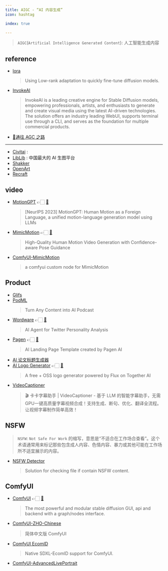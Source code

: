 ```yaml
---
title: AIGC - “AI 内容生成”
icon: hashtag

index: true

---
```


> `AIGC`(`Artificial Intelligence Generated Content`): 人工智能生成内容

<!-- more -->

## reference

- [lora](https://github.com/cloneofsimo/lora)
    > Using Low-rank adaptation to quickly fine-tune diffusion models.
- [InvokeAI](https://github.com/invoke-ai/InvokeAI)
    > InvokeAI is a leading creative engine for Stable Diffusion models, empowering professionals, artists, and enthusiasts to generate and create visual media using the latest AI-driven technologies. The solution offers an industry leading WebUI, supports terminal use through a CLI, and serves as the foundation for multiple commercial products.
- [🌈通往 AGC 之路](https://waytoagi.feishu.cn/wiki/QPe5w5g7UisbEkkow8XcDmOpn8e)

------

- [Civitai](https://civitai.com/) : 
- [LibLib](https://www.liblib.art/) : 中国最大的 AI 生图平台
- [Shakker](https://www.shakker.ai/)
- [OpenArt](https://openart.ai/workflows/home)
- [Recraft](https://www.recraft.ai)

## video

- [MotionGPT](https://motion-gpt.github.io/) 👉🏻 [🐙](https://github.com/OpenMotionLab/MotionGPT)
    > [NeurIPS 2023] MotionGPT: Human Motion as a Foreign Language, a unified motion-language generation model using LLMs
- [MimicMotion](https://tencent.github.io/MimicMotion) 👉🏻 [🐙](https://github.com/tencent/MimicMotion) 
    > High-Quality Human Motion Video Generation with Confidence-aware Pose Guidance
- [ComfyUI-MimicMotion](https://github.com/AIFSH/ComfyUI-MimicMotion)
    > a comfyui custom node for MimicMotion

## Product

- [Glifs](https://glif.app)
- [PodML](https://podlm.ai/)
    > Turn Any Content into AI Podcast
- [Wordware](https://twitter.wordware.ai/) 👉🏻 [🐙](https://github.com/wordware-ai/twitter)
    > AI Agent for Twitter Personality Analysis
- [Pagen](https://pagen.so/) 👉🏻 [🐙](https://github.com/all-in-aigc/pagen-ai-landing-page-template)
    > AI Landing Page Template created by Pagen AI
- [AI 论文标题生成器](https://researchtitle.textgen.net)
- [AI Logo Generator](https://www.logo-creator.io/) 👉🏻 [🐙](https://github.com/Nutlope/logocreator)
    > A free + OSS logo generator powered by Flux on Together AI
- [VideoCaptioner](https://github.com/WEIFENG2333/VideoCaptioner)
    > 🎬 卡卡字幕助手 | VideoCaptioner - 基于 LLM 的智能字幕助手，无需GPU一键高质量字幕视频合成！支持生成、断句、优化、翻译全流程。让视频字幕制作简单高效！
    
## NSFW
> `NSFW`: `Not Safe For Work` 的缩写，意思是“不适合在工作场合查看”。这个术语通常用来标记那些包含成人内容、色情内容、暴力或其他可能在工作场所不适宜展示的内容。

- [NSFW Detector](https://github.com/tmplink/nsfw_detector)
    > Solution for checking file if contain NSFW content.

## ComfyUI

- [ComfyUI](https://www.comfy.org/) 👉🏻 [🐙](https://github.com/comfyanonymous/ComfyUI)
    > The most powerful and modular stable diffusion GUI, api and backend with a graph/nodes interface.
- [ComfyUI-ZHO-Chinese](https://github.com/ZHO-ZHO-ZHO/ComfyUI-ZHO-Chinese)    
    > 简体中文版 ComfyUI
- [ComfyUI EcomID](https://github.com/alimama-creative/SDXL_EcomID_ComfyUI)
    > Native SDXL-EcomID support for ComfyUI.
- [ComfyUI-AdvancedLivePortrait](https://github.com/PowerHouseMan/ComfyUI-AdvancedLivePortrait)